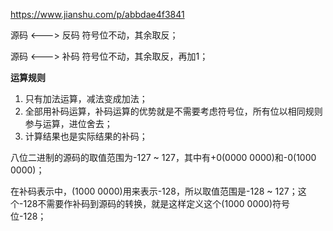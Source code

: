 https://www.jianshu.com/p/abbdae4f3841

源码  <--->  反码    符号位不动，其余取反；

源码  <--->  补码    符号位不动，其余取反，再加1；



**运算规则**

1. 只有加法运算，减法变成加法；
2. 全部用补码运算，补码运算的优势就是不需要考虑符号位，所有位以相同规则参与运算，进位舍去；
3. 计算结果也是实际结果的补码；



八位二进制的源码的取值范围为-127 ~ 127，其中有+0(0000 0000)和-0(1000 0000)；

在补码表示中，(1000 0000)用来表示-128，所以取值范围是-128 ~ 127；这个-128不需要作补码到源码的转换，就是这样定义这个(1000 0000)符号位-128；